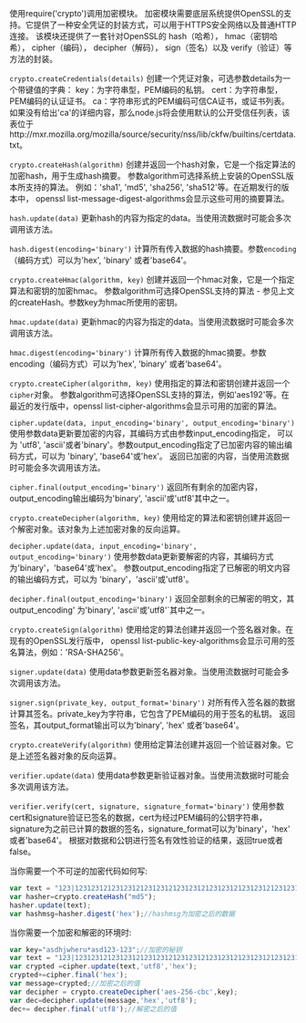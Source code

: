 使用require('crypto')调用加密模块。
加密模块需要底层系统提供OpenSSL的支持。它提供了一种安全凭证的封装方式，可以用于HTTPS安全网络以及普通HTTP连接。
该模块还提供了一套针对OpenSSL的
hash（哈希），
hmac（密钥哈希），
cipher（编码），
decipher（解码），
sign（签名）以及
verify（验证）等方法的封装。

`crypto.createCredentials(details)`
创建一个凭证对象，可选参数details为一个带键值的字典：
key：为字符串型，PEM编码的私钥。
cert：为字符串型，PEM编码的认证证书。
ca：字符串形式的PEM编码可信CA证书，或证书列表。
如果没有给出'ca'的详细内容，那么node.js将会使用默认的公开受信任列表，该表位于http://mxr.mozilla.org/mozilla/source/security/nss/lib/ckfw/builtins/certdata.txt。

`crypto.createHash(algorithm)`
创建并返回一个hash对象，它是一个指定算法的加密hash，用于生成hash摘要。
参数algorithm可选择系统上安装的OpenSSL版本所支持的算法。
例如：'sha1', 'md5', 'sha256', 'sha512'等。在近期发行的版本中，
openssl list-message-digest-algorithms会显示这些可用的摘要算法。

`hash.update(data)`
更新hash的内容为指定的data。当使用流数据时可能会多次调用该方法。

`hash.digest(encoding='binary')`
计算所有传入数据的hash摘要。参数`encoding`（编码方式）可以为'hex', 'binary' 或者'base64'。

`crypto.createHmac(algorithm, key)`
创建并返回一个hmac对象，它是一个指定算法和密钥的加密hmac。
参数algorithm可选择OpenSSL支持的算法 - 参见上文的createHash。参数key为hmac所使用的密钥。

`hmac.update(data)`
更新hmac的内容为指定的data。当使用流数据时可能会多次调用该方法。

`hmac.digest(encoding='binary')`
计算所有传入数据的hmac摘要。参数encoding（编码方式）可以为'hex', 'binary' 或者'base64'。

`crypto.createCipher(algorithm, key)`
使用指定的算法和密钥创建并返回一个`cipher`对象。
参数algorithm可选择OpenSSL支持的算法，例如'aes192'等。在最近的发行版中，openssl list-cipher-algorithms会显示可用的加密的算法。

`cipher.update(data, input_encoding='binary', output_encoding='binary')`
使用参数data更新要加密的内容，其编码方式由参数input_encoding指定，
可以为 'utf8', 'ascii'或者'binary'。参数output_encoding指定了已加密内容的输出编码方式，可以为 'binary', 'base64'或'hex'。
返回已加密的内容，当使用流数据时可能会多次调用该方法。

`cipher.final(output_encoding='binary')`
返回所有剩余的加密内容，output_encoding输出编码为'binary', 'ascii'或'utf8'其中之一。

`crypto.createDecipher(algorithm, key)`
使用给定的算法和密钥创建并返回一个解密对象。该对象为上述加密对象的反向运算。

`decipher.update(data, input_encoding='binary', output_encoding='binary')`
使用参数data更新要解密的内容，其编码方式为'binary'，'base64'或'hex'。
参数output_encoding指定了已解密的明文内容的输出编码方式，可以为 'binary'，'ascii'或'utf8'。

`decipher.final(output_encoding='binary')`
返回全部剩余的已解密的明文，其output_encoding' 为'binary', 'ascii'或'utf8'`其中之一。

`crypto.createSign(algorithm)`
使用给定的算法创建并返回一个签名器对象。在现有的OpenSSL发行版中，
openssl list-public-key-algorithms会显示可用的签名算法，例如：'RSA-SHA256'。

`signer.update(data)`
使用data参数更新签名器对象。当使用流数据时可能会多次调用该方法。

`signer.sign(private_key, output_format='binary')`
对所有传入签名器的数据计算其签名。private_key为字符串，它包含了PEM编码的用于签名的私钥。
返回签名，其output_format输出可以为'binary', 'hex' 或者'base64'。

`crypto.createVerify(algorithm)`
使用给定算法创建并返回一个验证器对象。它是上述签名器对象的反向运算。

`verifier.update(data)`
使用data参数更新验证器对象。当使用流数据时可能会多次调用该方法。

`verifier.verify(cert, signature, signature_format='binary')`
使用参数cert和signature验证已签名的数据，cert为经过PEM编码的公钥字符串，
signature为之前已计算的数据的签名，signature_format可以为'binary'，'hex' 或者'base64'。
根据对数据和公钥进行签名有效性验证的结果，返回true或者false。

当你需要一个不可逆的加密代码如何写:
```js
var text = "123|12312312123123121231231212312312123123121231231212312312";
var hasher=crypto.createHash("md5");
hasher.update(text);
var hashmsg=hasher.digest('hex');//hashmsg为加密之后的数据
```

当你需要一个加密和解密的环境时:
```js
var key="asdhjwheru*asd123-123";//加密的秘钥
var text = "123|12312312123123121231231212312312123123121231231212312312";
var crypted =cipher.update(text,'utf8','hex');
crypted+=cipher.final('hex');
var message=crypted;//加密之后的值
var decipher = crypto.createDecipher('aes-256-cbc',key);
var dec=decipher.update(message,'hex','utf8');
dec+= decipher.final('utf8');//解密之后的值
```



